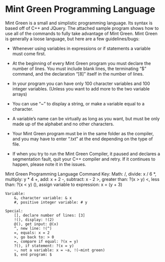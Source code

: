 # Mint Green Programming Language

Mint Green is a small and simplistic programming language. Its syntax is based off of C++ and JQuery. The attached sample program shows how to use all of the commands to fully take advantage of Mint Green. Mint Green is generally a loose language, but here are a few guidelines/bugs:

* Whenever using variables in expressions or if statements a variable must come first. 

* At the beginning of every Mint Green program you must declare the number of lines. 
You must include blank lines, the terminating “$” command, and the declaration “[8]” itself in the number of lines.

* In your program you can have only 100 character variables and 100 integer variables. (Unless you want to add more to the two variable arrays)

* You can use “~” to display a string, or make a variable equal to a character.

* A variable’s name can be virtually as long as you want, but must be only made up of the alphabet and no other characters.

* Your Mint Green program must be in the same folder as the compiler, and you may have to enter “.txt” at the end depending on the type of file.

* If when you try to run the Mint Green Compiler, it paused and declares a segmentation fault, quit your C++ compiler and retry. If it continues to happen, please note it in the issues.

Mint Green Programming Language Command Key:
	Math:
		/, divide: x / 6
		*, multiply: y * 4
		+, add: x + 2
		-, subtract: x - 2
		>, greater than: ?(x > y)
		<, less than: ?(x < y)
		(), assign variable to expression: x = (y + 3)
		
	Variable:
		&, character variable: & x
		#, positive integer variable: # y
		
	Special:
		[], declare number of lines: [3]
		!(), display: !(2)
		@(), get input: @(x)
		^, new line: !(^)
		=, equals: x = 2
		>, go back to: > 0
		=, compare if equal: ?(x = y)
		?(), if statement: ?(x = y)
		~, not a variable: x = ~a, !(~mint green)
		$, end program: $
